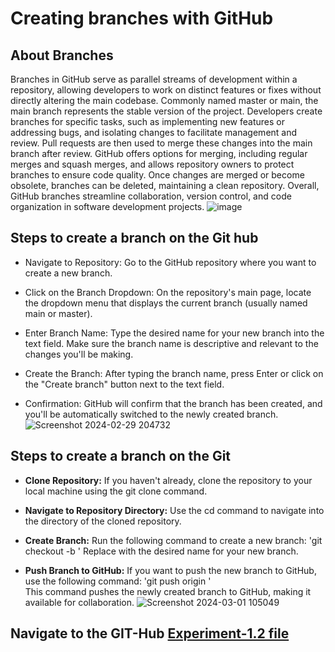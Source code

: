 # Creating branches with GitHub
## About Branches
Branches in GitHub serve as parallel streams of development within a repository, allowing developers to work on distinct features or fixes without directly altering the main codebase. Commonly named master or main, the main branch represents the stable version of the project. Developers create branches for specific tasks, such as implementing new features or addressing bugs, and isolating changes to facilitate management and review. Pull requests are then used to merge these changes into the main branch after review. GitHub offers options for merging, including regular merges and squash merges, and allows repository owners to protect branches to ensure code quality. Once changes are merged or become obsolete, branches can be deleted, maintaining a clean repository. Overall, GitHub branches streamline collaboration, version control, and code organization in software development projects.
![image](https://github.com/Sushantjha1236/Semster-4_Practicals/assets/113833084/5f6ef6da-6b97-4f55-9d92-fb77ae699b29)
## Steps to create a branch on the Git hub
- Navigate to Repository: Go to the GitHub repository where you want to create a new branch.

- Click on the Branch Dropdown: On the repository's main page, locate the dropdown menu that displays the current branch (usually named main or master).

- Enter Branch Name: Type the desired name for your new branch into the text field. Make sure the branch name is descriptive and relevant to the changes you'll be making.

- Create the Branch: After typing the branch name, press Enter or click on the "Create branch" button next to the text field.

- Confirmation: GitHub will confirm that the branch has been created, and you'll be automatically switched to the newly created branch.
  ![Screenshot 2024-02-29 204732](https://github.com/Sushantjha1236/Semster-4_Practicals/assets/113833084/1ff8099e-89b6-423f-ba14-38bb75dab06f)
## Steps to create a branch on the Git
- **Clone Repository:** If you haven't already, clone the repository to your local machine using the git clone command.

- **Navigate to Repository Directory:** Use the cd command to navigate into the directory of the cloned repository.

- **Create Branch:** Run the following command to create a new branch: 'git checkout -b <branch-name>'
    Replace <branch-name> with the desired name for your new branch.
  
- **Push Branch to GitHub:** If you want to push the new branch to GitHub, use the following command: 'git push origin <branch-name>'
<br>This command pushes the newly created branch to GitHub, making it available for collaboration.
![Screenshot 2024-03-01 105049](https://github.com/Sushantjha1236/Semster-4_Practicals/assets/113833084/bf41ca27-82a0-4020-b0ec-1a6910bf2dc2)
## Navigate to the GIT-Hub [Experiment-1.2 file](https://github.com/Sushantjha1236/Semster-4_Practicals/blob/main/Git%20and%20Git-Hub/Git%26Git_Hub-Exp-2/Git_Experiment1.2.pdf)
